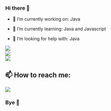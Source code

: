 ### Hi there 👋

- 🔭 I’m currently working on: Java

-  🌱 I’m currently learning: Java and Javascript

- 🤔 I’m looking for help with: Java

<a href="https://github.com/anuraghazra/github-readme-stats">
  <img align="center" src="https://github-readme-stats-sigma-five.vercel.app/api?username=Riquelmy77&show_icons=true&theme=dracula&count_private=true"/><br>
  <img align="center" src="https://github-readme-streak-stats.herokuapp.com/?user=Riquelmy77&theme=dracula"/><br>
  <img height="center" src="https://github-readme-stats-sigma-five.vercel.app/api/top-langs/?username=Riquelmy77&layout=compact&langs_count=16&theme=dracula"/>
</a>

 ## 📫 How to reach me:
<div>
<a href="https://instagram.com/kelmin_the_fato" target="_blank"><img src="https://img.shields.io/badge/-Instagram-%23E4405F?style=for-the-badge&logo=instagram&logoColor=white" target="_blank"></a>
</div>

### Bye 👋
